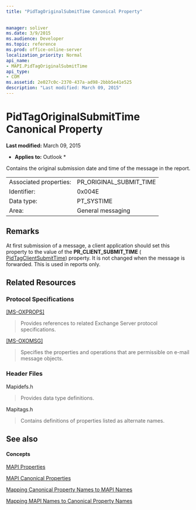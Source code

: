 ```yaml
---
title: "PidTagOriginalSubmitTime Canonical Property"
 
 
manager: soliver
ms.date: 3/9/2015
ms.audience: Developer
ms.topic: reference
ms.prod: office-online-server
localization_priority: Normal
api_name:
- MAPI.PidTagOriginalSubmitTime
api_type:
- COM
ms.assetid: 2e027c0c-2370-437a-ad98-2bbb5e41e525
description: "Last modified: March 09, 2015"
---
```


# PidTagOriginalSubmitTime Canonical Property

 **Last modified:** March 09, 2015 
  
 * **Applies to:** Outlook * 
  
Contains the original submission date and time of the message in the report.
  
|||
|:-----|:-----|
|Associated properties:  <br/> |PR_ORIGINAL_SUBMIT_TIME  <br/> |
|Identifier:  <br/> |0x004E  <br/> |
|Data type:  <br/> |PT_SYSTIME  <br/> |
|Area:  <br/> |General messaging  <br/> |
   
## Remarks

At first submission of a message, a client application should set this property to the value of the **PR_CLIENT_SUBMIT_TIME** ( [PidTagClientSubmitTime](pidtagclientsubmittime-canonical-property.md)) property. It is not changed when the message is forwarded. This is used in reports only.
  
## Related Resources

### Protocol Specifications

[[MS-OXPROPS]](http://msdn.microsoft.com/library/f6ab1613-aefe-447d-a49c-18217230b148%28Office.15%29.aspx)
  
> Provides references to related Exchange Server protocol specifications.
    
[[MS-OXOMSG]](http://msdn.microsoft.com/library/daa9120f-f325-4afb-a738-28f91049ab3c%28Office.15%29.aspx)
  
> Specifies the properties and operations that are permissible on e-mail message objects.
    
### Header Files

Mapidefs.h
  
> Provides data type definitions.
    
Mapitags.h
  
> Contains definitions of properties listed as alternate names.
    
## See also

#### Concepts

[MAPI Properties](mapi-properties.md)
  
[MAPI Canonical Properties](mapi-canonical-properties.md)
  
[Mapping Canonical Property Names to MAPI Names](mapping-canonical-property-names-to-mapi-names.md)
  
[Mapping MAPI Names to Canonical Property Names](mapping-mapi-names-to-canonical-property-names.md)


